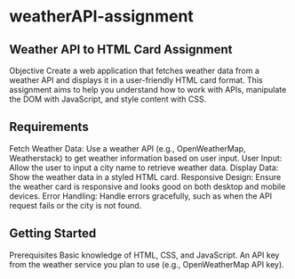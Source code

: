# weatherAPI-assignment


## Weather API to HTML Card Assignment
Objective
Create a web application that fetches weather data from a weather API and displays it in a user-friendly HTML card format. This assignment aims to help you understand how to work with APIs, manipulate the DOM with JavaScript, and style content with CSS.

## Requirements
Fetch Weather Data: Use a weather API (e.g., OpenWeatherMap, Weatherstack) to get weather information based on user input.
User Input: Allow the user to input a city name to retrieve weather data.
Display Data: Show the weather data in a styled HTML card.
Responsive Design: Ensure the weather card is responsive and looks good on both desktop and mobile devices.
Error Handling: Handle errors gracefully, such as when the API request fails or the city is not found.
## Getting Started
Prerequisites
Basic knowledge of HTML, CSS, and JavaScript.
An API key from the weather service you plan to use (e.g., OpenWeatherMap API key).

